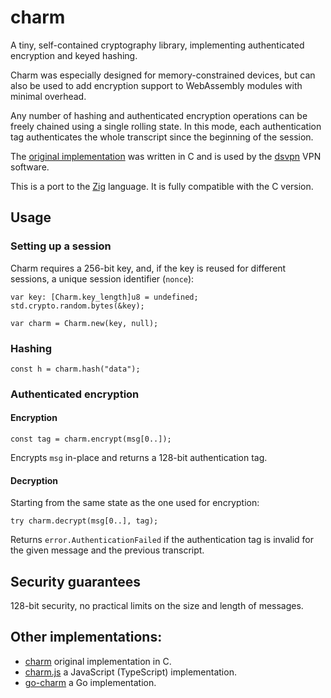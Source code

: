 # charm

A tiny, self-contained cryptography library, implementing authenticated encryption and keyed hashing.

Charm was especially designed for memory-constrained devices, but can also be used to add encryption support to WebAssembly modules with minimal overhead.

Any number of hashing and authenticated encryption operations can be freely chained using a single rolling state.
In this mode, each authentication tag authenticates the whole transcript since the beginning of the session.

The [original implementation](https://github.com/jedisct1/charm) was written in C and is used by the [dsvpn](https://github.com/jedisct1/dsvpn) VPN software.

This is a port to the [Zig](https://ziglang.org) language. It is fully compatible with the C version.

## Usage

### Setting up a session

Charm requires a 256-bit key, and, if the key is reused for different sessions, a unique session identifier (`nonce`):

```zig
var key: [Charm.key_length]u8 = undefined;
std.crypto.random.bytes(&key);

var charm = Charm.new(key, null);
```

### Hashing

```zig
const h = charm.hash("data");
```

### Authenticated encryption

#### Encryption

```zig
const tag = charm.encrypt(msg[0..]);
```

Encrypts `msg` in-place and returns a 128-bit authentication tag.

#### Decryption

Starting from the same state as the one used for encryption:

```zig
try charm.decrypt(msg[0..], tag);
```

Returns `error.AuthenticationFailed` if the authentication tag is invalid for the given message and the previous transcript.

## Security guarantees

128-bit security, no practical limits on the size and length of messages.

## Other implementations:

- [charm](https://github.com/jedisct1/charm) original implementation in C.
- [charm.js](https://github.com/jedisct1/charm.js) a JavaScript (TypeScript) implementation.
- [go-charm](https://github.com/x13a/go-charm) a Go implementation.
